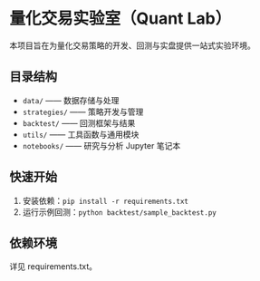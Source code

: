 # 量化交易实验室（Quant Lab）

本项目旨在为量化交易策略的开发、回测与实盘提供一站式实验环境。

## 目录结构

- `data/`         —— 数据存储与处理
- `strategies/`   —— 策略开发与管理
- `backtest/`     —— 回测框架与结果
- `utils/`        —— 工具函数与通用模块
- `notebooks/`    —— 研究与分析 Jupyter 笔记本

## 快速开始

1. 安装依赖：`pip install -r requirements.txt`
2. 运行示例回测：`python backtest/sample_backtest.py`

## 依赖环境
详见 requirements.txt。 